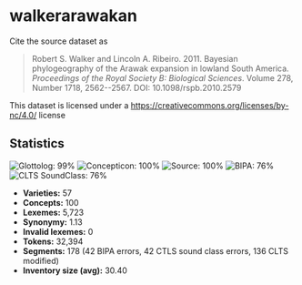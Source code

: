 # walkerarawakan

Cite the source dataset as

> Robert S. Walker and Lincoln A. Ribeiro. 2011. Bayesian phylogeography of the Arawak expansion in lowland South America. *Proceedings of the Royal Society B: Biological Sciences*. Volume 278, Number 1718, 2562--2567. DOI: 10.1098/rspb.2010.2579

This dataset is licensed under a https://creativecommons.org/licenses/by-nc/4.0/ license

## Statistics



![Glottolog: 99%](https://img.shields.io/badge/Glottolog-99%25-brightgreen.svg "Glottolog: 99%")
![Concepticon: 100%](https://img.shields.io/badge/Concepticon-100%25-brightgreen.svg "Concepticon: 100%")
![Source: 100%](https://img.shields.io/badge/Source-100%25-brightgreen.svg "Source: 100%")
![BIPA: 76%](https://img.shields.io/badge/BIPA-76%25-yellow.svg "BIPA: 76%")
![CLTS SoundClass: 76%](https://img.shields.io/badge/CLTS%20SoundClass-76%25-yellow.svg "CLTS SoundClass: 76%")

- **Varieties:** 57
- **Concepts:** 100
- **Lexemes:** 5,723
- **Synonymy:** 1.13
- **Invalid lexemes:** 0
- **Tokens:** 32,394
- **Segments:** 178 (42 BIPA errors, 42 CTLS sound class errors, 136 CLTS modified)
- **Inventory size (avg):** 30.40
